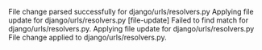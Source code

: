 File change parsed successfully for django/urls/resolvers.py
Applying file update for django/urls/resolvers.py
[file-update] Failed to find match for django/urls/resolvers.py.
Applying file update for django/urls/resolvers.py
File change applied to django/urls/resolvers.py.
